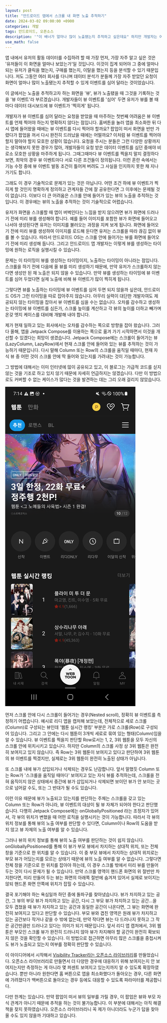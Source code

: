 ```yaml
---
layout: post
title: "안드로이드 앱에서 스크롤 내 화면 노출 추적하기"
date: 2024-03-02 09:00:00 +0900
categories: 개발
tags: 안드로이드, 오픈소스
description: '"이 배너가 얼마나 많이 노출됐는지 추적하고 싶은데요" 하지만 개발자는 어려울 거라고 대답했다! 왜 그런지 이유와 해결법을 공유합니다.'
use_math: false
---
```

앱 내에서 유저의 활동 데이터를 수집하려 할 때 가장 먼저, 가장 자주 알고 싶은 것은 '유저들이 이 화면을 얼마나 보았는가'일 것입니다. 이것이 집계 되어야 그 중에 얼마나 되는 유저가 클릭을 했는지, 구매를 했는지, 이탈을 했는지 등을 분석할 수 있기 때문입니다. 저도 그동안 여러 회사를 다니며 데이터 분석가 분들께 가장 자주 받았던 요청이 화면이 얼마나 많이 노출됐는지 추적할 수 있게 이벤트를 심어 달라는 것이었습니다.

이 글에서는 노출을 추적하고자 하는 화면을 '뷰', 뷰가 노출됐을 때 그것을 기록하는 것을 '뷰 이벤트'라 부르겠습니다. 개발자들이 뷰 이벤트를 '심어' 두면 유저가 뷰를 볼 때마다 데이터 대시보드에 뷰 이벤트가 '찍히게' 됩니다.

개발자가 뷰 이벤트를 심어 달라는 요청을 받았을 때 마주하는 첫번째 어려움은 뷰 이벤트를 언제 찍어야 하는지 명확하지 않다는 점입니다. 홈버튼을 눌러 앱을 최소화한 뒤 다시 앱에 들어왔을 때에는 뷰 이벤트를 다시 찍어야 할까요? 팝업이 떠서 화면을 반만 가렸다가 팝업을 꺼서 다시 완전히 드러났을 때에는 어떨까요? 이처럼 뷰 이벤트를 찍어야 할지 말아야 할지 모호한 상황이 많습니다. 요청을 주시는 분들은 그런 다양한 상황까지는 생각해보지 못한 경우가 많아, 개발자들이 요청 받은 데이터 이벤트를 심던 중에야 비로소 모호한 상황을 마주하게 됩니다. 그때그때마다 뷰 이벤트를 찍을지 말지 결정하다 보면, 최악의 경우 뷰 이벤트마다 서로 다른 조건들이 정의됩니다. 이런 혼란 속에서는 기능 수정 중에 뷰 이벤트 발동 조건이 틀어져 버려도 그 사실을 인지하지 못한 채 지나가기도 합니다.

그래도 이 경우 기술적으로 문제가 있는 것은 아닙니다. 어떤 조건 하에 뷰 이벤트가 찍히게 할 것인지 명확하게 정의하고 관계자들 간에 잘 공유한다면 그 이후에는 문제될 것이 없습니다. 이보다 더 큰 어려움은 스크롤 안에 들어가 있는 뷰의 노출을 추적하는 것입니다. 이 경우에는 뷰의 노출을 추적하는 것이 기술적으로 어렵습니다.

유저가 화면을 스크롤할 때 앱이 버벅인다는 느낌을 받지 않으려면 뷰가 화면에 드러나기 전에 미리 뷰를 생성해야 합니다. 예를 들어 이미지를 포함한 뷰가 화면에 들어오고 나서야 생성된다면 유저는 이미지를 불러오는 과정을 지켜 보게 됩니다. 화면에 들어오기 전에 미리 뷰를 생성하여 이미지를 로드해 둔다면 유저는 스크롤을 따라 끊김 없이 뷰를 볼 수 있습니다. 따라서 안드로이드 OS는 스크롤 안에 들어가는 뷰를 화면에 들어오기 전에 미리 생성해 둡니다. 그리고 안드로이드 앱 개발자는 이렇게 뷰를 생성하는 타이밍에 원하는 로직을 실행시킬 수 있습니다.

문제는 이 타이밍이 뷰를 생성하는 타이밍이지, 노출하는 타이밍이 아니라는 점입니다. 스크롤을 하기 전에 다음에 올 뷰를 미리 생성하기 때문에, 만약 유저가 스크롤하지 않는다면 생성만 된 채 노출은 되지 않을 수 있습니다. 만약 뷰를 생성하는 타이밍에 뷰 이벤트를 심어 두었다면 실제 노출에 비해 뷰 이벤트가 많이 찍히게 됩니다.

그렇다면 뷰를 노출하는 타이밍에 뷰 이벤트를 심어 두면 되지 않을까 싶은데, 안드로이드 OS가 그런 타이밍을 따로 잡아주지 않습니다. 아무리 실력이 대단한 개발자여도 제공되지 않는 타이밍을 잡아서 뷰 이벤트를 심을 수는 없습니다. 오차를 감수하고 생성하는 타이밍에 뷰 이벤트를 심든가, 스크롤 높이를 계산하고 각 뷰의 높이를 더하고 빼가며 온갖 엣지 케이스를 대비해 개발해 내야 합니다.

제가 현재 일하고 있는 회사에서는 오차를 감수하는 쪽으로 방향을 잡아 왔습니다. 그러다 올해, 앱을 Jetpack Compose를 이용하는 쪽으로 옮겨 가기 시작하면서 이것을 개선할 수 있겠다는 희망이 생겼습니다. Jetpack Compose에는 스크롤이 들어가는 뷰(LazyColumn, LazyRow)에서 현재 스크롤 안에 들어와 있는 뷰를 추적하는 것이 가능하기 때문입니다. 다시 말해 Column 또는 Row의 스크롤을 움직일 때마다, 현재 자식 뷰 중 어떤 것이 스크롤 안에 딱 들어와 있는지를 가려내는 것이 가능합니다.

그 방법에 대해서는 이미 인터넷에 많이 공유되고 있고, 이 블로그는 가급적 코드를 싣지 않는 것을 기조로 하고 있지 않기 때문에 자세히 언급하지는 않겠습니다. 다만 이 방법으로도 커버할 수 없는 케이스가 많다는 것을 발견하는 데는 그리 오래 걸리지 않았습니다.

![리디 캡처](/assets/img/ridi.png)

먼저 스크롤 안에 다시 스크롤이 들어가는 경우(Nested scroll), 정확히 뷰 이벤트를 측정하기 어렵습니다. 예시로 리디 앱을 캡처해 보았는데, 전체적으로 세로 스크롤(Column)로 구성되는 뷰인데 '웹툰 실시간 랭킹' 부분은 가로 스크롤(Row)로 구성되어 있습니다. 그리고 그 안에는 다시 웹툰이 3개씩 세로로 묶여 있는 형태(Column)임을 알 수 있습니다. 뷰 이벤트를 찍을지 판단할 Row로서는 1, 2, 3위 웹툰을 모두 자신의 스크롤 안에 위치시키고 있습니다. 하지만 Column의 스크롤 사정 상 3위 웹툰은 완전히 보여지고 있지 않습니다. 즉 Row는 3위 웹툰이 보여지고 있다고 판단하여 3위 웹툰의 뷰 이벤트를 찍겠지만, 실제로는 3위 웹툰이 완전히 노출된 상태가 아닙니다.

또 스크롤 내에 뷰가 삽입되거나 삭제되는 경우도 난감합니다. 앞서 말했듯 Column 또는 Row가 '스크롤을 움직일 때마다' 보여지고 있는 자식 뷰를 추적하는데, 스크롤을 전혀 움직이지 않은 상태에서 중간에 뷰가 삽입되거나 삭제되면 보이던 뷰가 안 보이는 곳으로 넘어갈 수도, 또는 그 반대가 될 수도 있습니다.

이런 이유 때문에 뷰가 노출되고 있는지를 판단하는 주체는 스크롤을 갖고 있는 Column 또는 Row가 아니라, 뷰 이벤트의 대상이 될 뷰 자체가 되어야 한다고 판단했습니다. 다행히 Jetpack Compose에는 onGloballyPositioned 라는 조정자가 있어서, 각 뷰의 위치가 변했을 때 어떤 로직을 실행시키는 것이 가능합니다. 따라서 각 뷰의 위치 정보를 통해 뷰의 노출 여부를 판단할 수 있다면, Column이나 Row의 도움을 받지 않고 뷰 자체의 노출 여부를 알 수 있습니다.

그러나 뷰의 위치 정보를 통해 뷰의 노출 여부를 판단하는 것이 쉽지 않습니다. onGloballyPositioned를 통해 이 뷰가 부모 뷰에서 차지하는 상대적 위치, 또는 전체 창을 기준으로 한 위치를 알 수 있습니다. 이 중 부모 뷰에서 차지하는 상대적 위치로는 부모 뷰가 어딨는지를 모르는 상태기 때문에 뷰의 노출 여부를 알 수 없습니다. 그렇다면 전체 창을 기준으로 한 위치를 잡아야 하는데, 이 경우 스크롤 밖에서 미리 뷰를 만들어 두는 것이 다시 문제가 될 수 있습니다. 만약 스크롤 영역이 핸드폰 화면의 위 절반만 차지한다면, 미리 만들어 두는 뷰는 화면의 아래쪽 절반에 숨겨져 있어서 실제로 보이지는 않되 핸드폰 화면 안쪽에 위치가 잡힐 수 있습니다.

결국 포기해야 하는 욕심일까 하던 중에 돌파구를 찾아냈습니다. 뷰가 차지하고 있는 공간, 그 뷰의 부모 뷰가 차지하고 있는 공간, 다시 그 부모 뷰가 차지하고 있는 공간...을 모두 겹쳤을 때 뷰가 차지하고 있는 공간과 동일한 공간이 나온다면, 그 뷰는 화면에 완전히 보여지고 있다고 판단할 수 있습니다. 부모 뷰와 겹친 영역은 원래 뷰가 차지하고 있는 공간보다 작거나 같을 수 밖에 없는데, 만약 작다면 뷰는 다 드러나지 못하고 그 작은 공간만큼만 드러나고 있다는 의미가 되기 때문입니다. 앞서 리디 앱 캡처에서, 3위 웹툰은 부모인 스크롤 뷰가 완전히 드러나지 않아 뷰가 차지해야 할 공간이 완전히 확보되지 않은 것을 확인할 수 있습니다. 이 방법으로 접근하면 아무리 많은 스크롤을 중첩시켜도 뷰가 노출되고 있는지 여부를 정확히 판단할 수 있습니다.

이 아이디어에서 시작해서 [Visibility Tracker라는 오픈소스 라이브러리]("https://github.com/hevinxx/visibility-tracker")를 만들었습니다. 오픈소스 라이브러리로 만들면서 더 다양한 경우에 대응하기 위해 보여지는지 안 보여지는지만 측정하는 게 아니라 몇 퍼센트 보여지고 있는지까지 알 수 있도록 확장하였습니다. 뿐만 아니라 원한다면 홈 버튼으로 앱을 최소화했다가 돌아오는 경우, 다른 화면에 가려졌다가 백버튼으로 돌아오는 경우 등에도 대응할 수 있도록 파라미터를 제공합니다. 

다만 한계는 있습니다. 만약 팝업이 떠서 뷰의 일부를 가릴 경우, 이 팝업은 뷰와 부모 자식 관계가 아니기 때문에 추적을 하는 것이 불가능합니다. 이 부분에 대해서는 아직 해결책을 찾지 못하였습니다. 오픈소스 라이브러리니 꼭 제가 아니더라도 누군가 답을 찾아올 수도 있지 않을까 기대하고 있습니다.